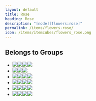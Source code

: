 ```yaml
---
layout: default
title: Rose
heading: Rose
description: "[node][flowers:rose]"
permalink: /items/flowers-rose/
icon: /items/itemcubes/flowers_rose.png
---
```



## Belongs to Groups

<ul class="list-items clearfix">
    <li><a href="{{site.baseurl}}/items/group-attached-node/"><span class="item-group" data-toggle="tooltip" title="Group: Attached Node [group][attached_node]"><img src="{{site.baseurl}}/assets/img/items/itemcubes/default_dry_shrub.png"><img src="{{site.baseurl}}/assets/img/items/itemcubes/default_grass_1.png"><img src="{{site.baseurl}}/assets/img/items/itemcubes/default_junglegrass.png"><img src="{{site.baseurl}}/assets/img/items/itemcubes/default_junglesapling.png"></span></a></li>
    <li><a href="{{site.baseurl}}/items/group-color-red/"><span class="item-group" data-toggle="tooltip" title="Group: Color Red [group][color_red]"><img src="{{site.baseurl}}/assets/img/items/itemcubes/flowers_rose.png"><img src="{{site.baseurl}}/assets/img/transparent.png"><img src="{{site.baseurl}}/assets/img/transparent.png"></span></a></li>
    <li><a href="{{site.baseurl}}/items/group-flammable/"><span class="item-group" data-toggle="tooltip" title="Group: Flammable [group][flammable]"><img src="{{site.baseurl}}/assets/img/items/itemcubes/default_apple.png"><img src="{{site.baseurl}}/assets/img/items/itemcubes/default_bookshelf.png"><img src="{{site.baseurl}}/assets/img/items/itemcubes/default_cactus.png"><img src="{{site.baseurl}}/assets/img/items/itemcubes/default_dry_shrub.png"></span></a></li>
    <li><a href="{{site.baseurl}}/items/group-flora/"><span class="item-group" data-toggle="tooltip" title="Group: Flora [group][flora]"><img src="{{site.baseurl}}/assets/img/items/itemcubes/default_grass_1.png"><img src="{{site.baseurl}}/assets/img/items/itemcubes/default_junglegrass.png"><img src="{{site.baseurl}}/assets/img/items/itemcubes/flowers_dandelion_white.png"><img src="{{site.baseurl}}/assets/img/items/itemcubes/flowers_dandelion_yellow.png"></span></a></li>
    <li><a href="{{site.baseurl}}/items/group-flower/"><span class="item-group" data-toggle="tooltip" title="Group: Flower [group][flower]"><img src="{{site.baseurl}}/assets/img/items/itemcubes/flowers_dandelion_white.png"><img src="{{site.baseurl}}/assets/img/items/itemcubes/flowers_dandelion_yellow.png"><img src="{{site.baseurl}}/assets/img/items/itemcubes/flowers_geranium.png"><img src="{{site.baseurl}}/assets/img/items/itemcubes/flowers_rose.png"></span></a></li>
    <li><a href="{{site.baseurl}}/items/group-snappy/"><span class="item-group" data-toggle="tooltip" title="Group: Snappy [group][snappy]"><img src="{{site.baseurl}}/assets/img/items/itemcubes/default_cactus.png"><img src="{{site.baseurl}}/assets/img/items/itemcubes/default_dry_shrub.png"><img src="{{site.baseurl}}/assets/img/items/itemcubes/default_grass_1.png"><img src="{{site.baseurl}}/assets/img/items/itemcubes/default_junglegrass.png"></span></a></li>
</ul>
